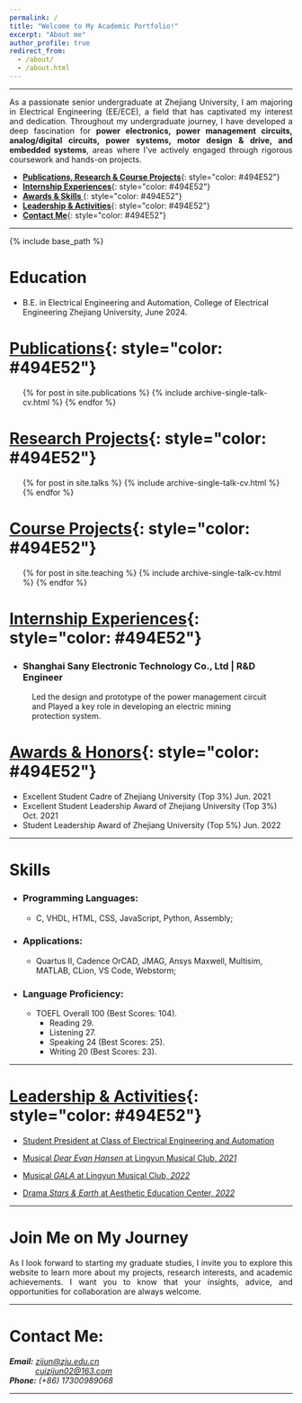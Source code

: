 ```yaml
---
permalink: /
title: "Welcome to My Academic Portfolio!"
excerpt: "About me"
author_profile: true
redirect_from: 
  - /about/
  - /about.html
---  
```


- - -  



<p style="text-align: justify; text-justify: inter-ideograph;">As a passionate senior undergraduate at Zhejiang University, I am majoring in Electrical Engineering (EE/ECE), a field that has captivated my interest and dedication. Throughout my undergraduate journey, I have developed a deep fascination for <b>power electronics, power management circuits, analog/digital circuits, power systems, motor design & drive, and embedded systems</b>, areas where I've actively engaged through rigorous coursework and hands-on projects.</p>


<!-- @import "[TOC]" {cmd="toc" depthFrom=1 depthTo=6 orderedList=false} -->
<!-- code_chunk_output -->
* [<b>Publications, Research & Course Projects</b>](#publications){: style="color: #494E52"}
* [<b>Internship Experiences</b>](#internship-experiences){: style="color: #494E52"}
* [<b>Awards & Skills </b>](#awards--honors){: style="color: #494E52"}
* [<b>Leadership & Activities</b>](#leadership--activities){: style="color: #494E52"}
* [<b>Contact Me</b>](#contact-me){: style="color: #494E52"}
<!-- code_chunk_output -->
  

- - -  

{% include base_path %}

<div style="display:none">CV======[<b>Download CV</b>](http://ZijunCui02.github.io/files/CV_Zijun_Cui_1.16.pdf)</div>


Education
======
* B.E. in Electrical Engineering and Automation, College of Electrical Engineering Zhejiang University, June 2024.

[Publications](https://zijuncui02.github.io/publications/){: style="color: #494E52"}
======
  <ul>{% for post in site.publications %}
    {% include archive-single-talk-cv.html %}
  {% endfor %}</ul>
  

[Research Projects](https://zijuncui02.github.io/research%20projects/){: style="color: #494E52"}
======
  <ul>{% for post in site.talks %}
    {% include archive-single-talk-cv.html %}
  {% endfor %}</ul>
  
[Course Projects](https://zijuncui02.github.io/course%20projects/){: style="color: #494E52"}
======
  <ul>{% for post in site.teaching %}
    {% include archive-single-talk-cv.html %}
  {% endfor %}</ul>

[Internship Experiences](https://zijuncui02.github.io/internship_experiences/){: style="color: #494E52"}  
======  

 - ### Shanghai Sany Electronic Technology Co., Ltd | R&D Engineer

<figure>
		Led the design and prototype of the power management circuit and Played a key role in developing an electric mining protection system.
</figure>


[Awards & Honors](https://zijuncui02.github.io/awards_honors/){: style="color: #494E52"}  
===

- Excellent Student Cadre of Zhejiang University (Top 3%) Jun. 2021
- Excellent Student Leadership Award of Zhejiang University (Top 3%) Oct. 2021
- Student Leadership Award of Zhejiang University (Top 5%) Jun. 2022

- - -   

Skills
======

* ### Programming Languages:
  * C, VHDL, HTML, CSS, JavaScript, Python, Assembly;
* ### Applications:
  * Quartus II, Cadence OrCAD, JMAG, Ansys Maxwell, Multisim, MATLAB, CLion, VS Code, Webstorm;
* ### Language Proficiency:
  * TOEFL Overall 100 (Best Scores: 104).
    * Reading 29.
    * Listening 27.
    * Speaking 24 (Best Scores: 25).
    * Writing 20 (Best Scores: 23).

- - -

[Leadership & Activities](https://zijuncui02.github.io/leadership_activities/){: style="color: #494E52"}
=== 

- [Student President at Class of Electrical Engineering and Automation](https://zijuncui02.github.io/portfolio/1Student%20Predisent/)

- [Musical *Dear Evan Hansen* at Lingyun Musical Club, *2021*](https://zijuncui02.github.io/portfolio/2Musical1/)

- [Musical *GALA* at Lingyun Musical Club, *2022*](https://zijuncui02.github.io/portfolio/3Musical2/)

- [Drama *Stars & Earth* at Aesthetic Education Center, *2022*](https://zijuncui02.github.io/portfolio/4Drama1/)

- - -   

Join Me on My Journey
===  
<p style = "text-align:justify; text-justify:inter-ideograph;">As I look forward to starting my graduate studies, I invite you to explore this website to learn more about my projects, research interests, and academic achievements. I want you to know that your insights, advice, and opportunities for collaboration are always welcome.   </p>  

- - -   

Contact Me:
=== 

***Email:*** *[zijun@zju.edu.cn](mailto:zijun@zju.edu.cn/)*  
&emsp;&emsp;&emsp; *[cuizijun02@163.com](mailto:cuizijun02@163.com/)*  
***Phone:*** *(+86) 17300989068* 

- - - 
